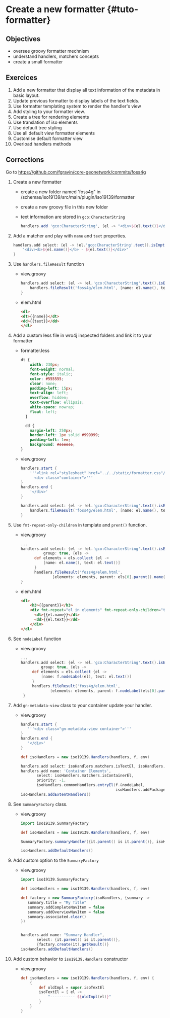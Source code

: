 # Create a new formatter {#tuto-formatter}

## Objectives

-   oversee groovy formatter mechnism
-   understand handlers, matchers concepts
-   create a small formatter

## Exercices

1.  Add a new formatter that display all text information of the metadata in basic layout.
2.  Update previous formatter to display labels of the text fields.
3.  Use formatter templating system to render the handler's view
4.  Add styling to your formatter view.
5.  Create a tree for rendering elements
6.  Use translation of iso elements
7.  Use default tree styling
8.  Use all default view formatter elements
9.  Customise default formatter view
10. Overload handlers methods

## Corrections

Go to <https://github.com/fgravin/core-geonetwork/commits/foss4g>

1.  Create a new formatter

    -   create a new folder named 'foss4g" in /schemas/iso19139/src/main/plugin/iso19139/formatter

    -   create a new groovy file in this new folder

    -   text information are stored in `gco:CharacterString`

        ``` groovy
        handlers.add 'gco:CharacterString', {el -> "<div>${el.text()}</div>"}
        ```

2.  Add a matcher and play with `name` and `text` properties.

    ``` groovy
    handlers.add select: {el -> !el.'gco:CharacterString'.text().isEmpty()}, {el ->
        "<div><b>${el.name()}</b> - ${el.text()}</div>"
    }
    ```

3.  Use `handlers.fileResult` function

    -   view.groovy

        ``` groovy
        handlers.add select: {el -> !el.'gco:CharacterString'.text().isEmpty()}, {el ->
            handlers.fileResult('foss4g/elem.html', [name: el.name(), text: el.text()])
        }
        ```

    -   elem.html

        ``` html
        <dl>
        <dt>{{name}}</dt>
        <dd>{{text}}</dd>
        </dl>
        ```

4.  Add a custom less file in wro4j inspected folders and link it to your formatter

    -   formatter.less

        ``` css
        dt {
            width: 230px;
            font-weight: normal;
            font-style: italic;
            color: #555555;
            clear: none;
            padding-left: 15px;
            text-align: left;
            overflow: hidden;
            text-overflow: ellipsis;
            white-space: nowrap;
            float: left;
          }

          dd {
            margin-left: 250px;
            border-left: 1px solid #999999;
            padding-left: 1em;
            background: #eeeeee;
        }
        ```

    -   view.groovy

        ``` groovy
        handlers.start {
            '''<link rel="stylesheet" href="../../static/formatter.css"/>
              <div class="container">'''
        }
        handlers.end {
            '</div>'
        }

        handlers.add select: {el -> !el.'gco:CharacterString'.text().isEmpty()}, {el ->
            handlers.fileResult('foss4g/elem.html', [name: el.name(), text: el.text()])
        }
        ```

5.  Use `fmt-repeat-only-children` in template and `prent()` function.

    -   view.groovy

        ``` groovy
        ...
        handlers.add select: {el -> !el.'gco:CharacterString'.text().isEmpty()},
                  group: true, {els ->
              def elements = els.collect {el ->
                  [name: el.name(), text: el.text()]
              }
              handlers.fileResult('foss4g/elem.html',
                      [elements: elements, parent: els[0].parent().name()])
        }
        ```

    -   elem.html

        ``` html
        <dl>
            <h3>{{parent}}</h3>
            <div fmt-repeat="el in elements" fmt-repeat-only-children="true">
              <dt>{{el.name}}</dt>
              <dd>{{el.text}}</dd>
            </div>
        </dl>
        ```

6.  See `nodeLabel` function

    -   view.groovy

        ``` groovy
        ...
        handlers.add select: {el -> !el.'gco:CharacterString'.text().isEmpty()},
                 group: true, {els ->
             def elements = els.collect {el ->
                 [name: f.nodeLabel(el), text: el.text()]
             }
             handlers.fileResult('foss4g/elem.html',
                     [elements: elements, parent: f.nodeLabel(els[0].parent())])
         }
        ```

7.  Add `gn-metadata-view` class to your container update your handler.

    -   view.groovy

        ``` groovy
        handlers.start {
           '''<div class="gn-metadata-view container">'''
        }
        handlers.end {
           '</div>'
        }

        def isoHandlers = new iso19139.Handlers(handlers, f, env)

        handlers.add select: isoHandlers.matchers.isTextEl, isoHandlers.isoTextEl
        handlers.add name: 'Container Elements',
               select: isoHandlers.matchers.isContainerEl,
               priority: -1,
               isoHandlers.commonHandlers.entryEl(f.&nodeLabel,
                                                  isoHandlers.addPackageViewClass)
        isoHandlers.addExtentHandlers()
        ```

8.  See `SummaryFactory` class.

    -   view.groovy

        ``` groovy
        import iso19139.SummaryFactory

        def isoHandlers = new iso19139.Handlers(handlers, f, env)

        SummaryFactory.summaryHandler({it.parent() is it.parent()}, isoHandlers)

        isoHandlers.addDefaultHandlers()
        ```

9.  Add custom option to the `SummaryFactory`

    -   view.groovy

        ``` groovy
        import iso19139.SummaryFactory

        def isoHandlers = new iso19139.Handlers(handlers, f, env)

        def factory = new SummaryFactory(isoHandlers, {summary ->
           summary.title = "My Title"
           summary.addCompleteNavItem = false
           summary.addOverviewNavItem = false
           summary.associated.clear()
        })


        handlers.add name: "Summary Handler",
               select: {it.parent() is it.parent()},
               {factory.create(it).getResult()}
        isoHandlers.addDefaultHandlers()
        ```

10. Add custom behavior to `iso19139.Handlers` constructor

    -   view.groovy

        ``` groovy
        def isoHandlers = new iso19139.Handlers(handlers, f, env) {
            {
                def oldImpl = super.isoTextEl
                isoTextEl = { el ->
                    "----------- ${oldImpl(el)}"
                }
            }
        }
        ```
